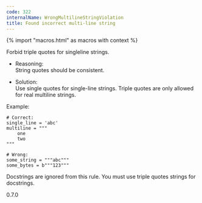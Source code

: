 ```yaml
---
code: 322
internalName: WrongMultilineStringViolation
title: Found incorrect multi-line string
---
```


{% import "macros.html" as macros with context %}

Forbid triple quotes for singleline strings.

  - Reasoning:  
    String quotes should be consistent.

  - Solution:  
    Use single quotes for single-line strings. Triple quotes are only
    allowed for real multiline strings.

Example:

    # Correct:
    single_line = 'abc'
    multiline = """
        one
        two
    """
    
    # Wrong:
    some_string = """abc"""
    some_bytes = b"""123"""

Docstrings are ignored from this rule. You must use triple quotes
strings for docstrings.

<div class="versionadded">

0.7.0

</div>